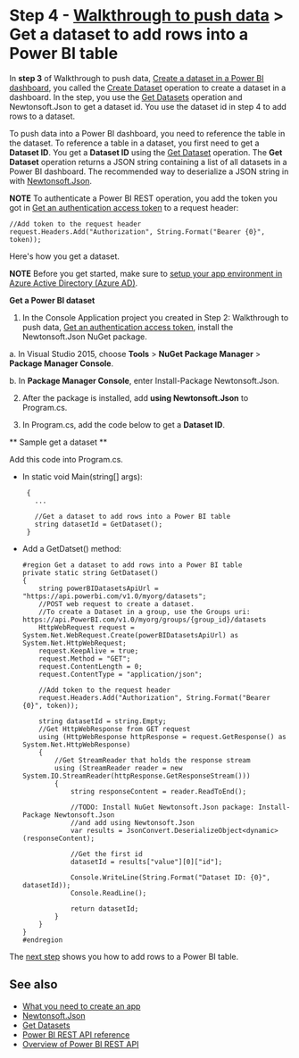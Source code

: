 <properties
   pageTitle="Walkthrough to push data - Get a dataset to add rows into a Power BI table"
   description="Walkthrough to push data - Get a dataset to add rows into a Power BI table"
   services="powerbi"
   documentationCenter=""
   authors="dvana"
   manager="mblythe"
   editor=""
   tags=""/>

<tags
   ms.service="powerbi"
   ms.devlang="NA"
   ms.topic="get-started-article"
   ms.tgt_pltfrm="NA"
   ms.workload="powerbi"
   ms.date="02/21/2016"
   ms.author="derrickv"/>

# Step 4 - [Walkthrough to push data](powerbi-developer-walkthrough-to-push-data.md) > Get a dataset to add rows into a Power BI table

In **step 3** of Walkthrough to push data, [Create a dataset in a Power BI dashboard](powerbi-developer-walkthrough-push-data-create-dataset.md), you called the [Create Dataset](https://msdn.microsoft.com/library/mt203562.aspx) operation to create a dataset in a dashboard. In the step, you use the [Get Datasets](https://msdn.microsoft.com/library/mt203567.aspx) operation and Newtonsoft.Json to get a dataset id. You use the dataset id in step 4 to add rows to a dataset.

To push data into a Power BI dashboard, you need to reference the table in the dataset. To reference a table in a dataset, you first need to get a **Dataset ID**. You get a **Dataset ID** using the [Get Dataset](https://msdn.microsoft.com/library/mt203567.aspx) operation. The **Get Dataset** operation returns a JSON string containing a list of all datasets in a Power BI dashboard. The recommended way to deserialize a JSON string in with [Newtonsoft.Json](http://www.newtonsoft.com/json).

**NOTE**
To authenticate a Power BI REST operation, you add the token you got in [Get an authentication access token](powerbi-developer-walkthrough-push-data-get-token.md) to a request header:

    //Add token to the request header
    request.Headers.Add("Authorization", String.Format("Bearer {0}", token));

Here's how you get a dataset.

**NOTE**
Before you get started, make sure to [setup your app environment in Azure Active Directory (Azure AD)](powerbi-developer-what-you-need-to-create-an-app.md).

**Get a Power BI dataset**

1. In the Console Application project you created in Step 2: Walkthrough to push data, [Get an authentication access token](powerbi-developer-walkthrough-push-data-get-token.md), install the Newtonsoft.Json NuGet package.

 a. In Visual Studio 2015, choose **Tools** > **NuGet Package Manager** > **Package Manager Console**.

 b. In **Package Manager Console**, enter Install-Package Newtonsoft.Json.

2. After the package is installed, add **using Newtonsoft.Json** to Program.cs.

3.  In Program.cs, add the code below to get a **Dataset ID**.

** Sample get a dataset **

Add this code into Program.cs.

- In static void Main(string[] args):

       {
         ...

         //Get a dataset to add rows into a Power BI table
         string datasetId = GetDataset();
       }

- Add a GetDatset() method:

      #region Get a dataset to add rows into a Power BI table
      private static string GetDataset()
      {
          string powerBIDatasetsApiUrl = "https://api.powerbi.com/v1.0/myorg/datasets";
          //POST web request to create a dataset.
          //To create a Dataset in a group, use the Groups uri: https://api.PowerBI.com/v1.0/myorg/groups/{group_id}/datasets
          HttpWebRequest request = System.Net.WebRequest.Create(powerBIDatasetsApiUrl) as System.Net.HttpWebRequest;
          request.KeepAlive = true;
          request.Method = "GET";
          request.ContentLength = 0;
          request.ContentType = "application/json";

          //Add token to the request header
          request.Headers.Add("Authorization", String.Format("Bearer {0}", token));

          string datasetId = string.Empty;
          //Get HttpWebResponse from GET request
          using (HttpWebResponse httpResponse = request.GetResponse() as System.Net.HttpWebResponse)
          {
              //Get StreamReader that holds the response stream
              using (StreamReader reader = new System.IO.StreamReader(httpResponse.GetResponseStream()))
              {
                  string responseContent = reader.ReadToEnd();

                  //TODO: Install NuGet Newtonsoft.Json package: Install-Package Newtonsoft.Json
                  //and add using Newtonsoft.Json
                  var results = JsonConvert.DeserializeObject<dynamic>(responseContent);

                  //Get the first id
                  datasetId = results["value"][0]["id"];

                  Console.WriteLine(String.Format("Dataset ID: {0}", datasetId));
                  Console.ReadLine();

                  return datasetId;
              }
          }
      }
      #endregion

The [next step](powerbi-developer-walkthrough-push-data-add-rows.md) shows you how to add rows to a Power BI table.

## See also
- [What you need to create an app](powerbi-developer-what-you-need-to-create-an-app.md)
- [Newtonsoft.Json](http://www.newtonsoft.com/json)
- [Get Datasets](https://msdn.microsoft.com/library/mt203567.aspx)
- [Power BI REST API reference](https://msdn.microsoft.com/library/mt147898.aspx)
- [Overview of Power BI REST API](powerbi-developer-overview-of-power-bi-rest-api.md)
